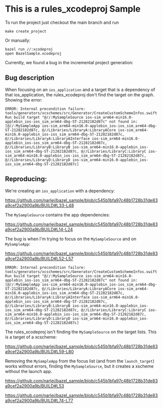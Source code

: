 # This is a rules_xcodeproj Sample

To run the project just checkout the main branch and run

```
make create_project
```

Or manually:

```
bazel run //:xcodeproj
open BazelSample.xcodeproj
```

Currently, we found a bug in the incremental project generation:


## Bug description
When focusing on an `ios_application` and a target that is a dependency of that ios_application, the rules_xcodeproj don't find the target on the graph. Showing the error:

```
ERROR: Internal precondition failure:
tools/generators/xcschemes/src/Generator/CreateCustomSchemeInfos.swift:461: Run build target "@//:MySampleSource ios-sim_arm64-min16.0-applebin_ios-ios_sim_arm64-dbg-ST-21282182d87c" not found in:
[@//:MySampleApp ios-sim_arm64-min16.0-applebin_ios-ios_sim_arm64-dbg-ST-21282182d87c, @//Libraries/LibraryA:LibraryACore ios-sim_arm64-min16.0-applebin_ios-ios_sim_arm64-dbg-ST-21282182d87c, @//Libraries/LibraryA:LibraryAInterface ios-sim_arm64-min16.0-applebin_ios-ios_sim_arm64-dbg-ST-21282182d87c, @//Libraries/LibraryB:LibraryB ios-sim_arm64-min16.0-applebin_ios-ios_sim_arm64-dbg-ST-21282182d87c, @//Libraries/LibraryC:LibraryC ios-sim_arm64-min16.0-applebin_ios-ios_sim_arm64-dbg-ST-21282182d87c, @//Libraries/LibraryD:LibraryD ios-sim_arm64-min16.0-applebin_ios-ios_sim_arm64-dbg-ST-21282182d87c]
```


## Reproducing:


We're creating an `ios_application` with a dependency:

https://github.com/narlei/bazel_sample/blob/c545b1bfa97c48b1728b31de83a9cef2a2900a9b/BUILD#L33-L48

The `MySampleSource` contains the app dependencies:

https://github.com/narlei/bazel_sample/blob/c545b1bfa97c48b1728b31de83a9cef2a2900a9b/BUILD#L14-L24

The bug is when I'm trying to focus on the `MySampleSource` and on `MySampleApp`:

https://github.com/narlei/bazel_sample/blob/c545b1bfa97c48b1728b31de83a9cef2a2900a9b/BUILD#L52-L57

```
ERROR: Internal precondition failure:
tools/generators/xcschemes/src/Generator/CreateCustomSchemeInfos.swift:461: Run build target "@//:MySampleSource ios-sim_arm64-min16.0-applebin_ios-ios_sim_arm64-dbg-ST-21282182d87c" not found in:
[@//:MySampleApp ios-sim_arm64-min16.0-applebin_ios-ios_sim_arm64-dbg-ST-21282182d87c, @//Libraries/LibraryA:LibraryACore ios-sim_arm64-min16.0-applebin_ios-ios_sim_arm64-dbg-ST-21282182d87c, @//Libraries/LibraryA:LibraryAInterface ios-sim_arm64-min16.0-applebin_ios-ios_sim_arm64-dbg-ST-21282182d87c, @//Libraries/LibraryB:LibraryB ios-sim_arm64-min16.0-applebin_ios-ios_sim_arm64-dbg-ST-21282182d87c, @//Libraries/LibraryC:LibraryC ios-sim_arm64-min16.0-applebin_ios-ios_sim_arm64-dbg-ST-21282182d87c, @//Libraries/LibraryD:LibraryD ios-sim_arm64-min16.0-applebin_ios-ios_sim_arm64-dbg-ST-21282182d87c]
```

The rules_xcodeproj isn't finding the `MySampleSource` on the target lists.
This is a target of a xcscheme:

https://github.com/narlei/bazel_sample/blob/c545b1bfa97c48b1728b31de83a9cef2a2900a9b/BUILD#L59-L80

Removing the `MySampleApp` from the focus list (and from the `launch_target`) works without errors, finding the `MySampleSource`, but it creates a xscheme without the launch app.

https://github.com/narlei/bazel_sample/blob/c545b1bfa97c48b1728b31de83a9cef2a2900a9b/BUILD#L53

https://github.com/narlei/bazel_sample/blob/c545b1bfa97c48b1728b31de83a9cef2a2900a9b/BUILD#L74-L77
